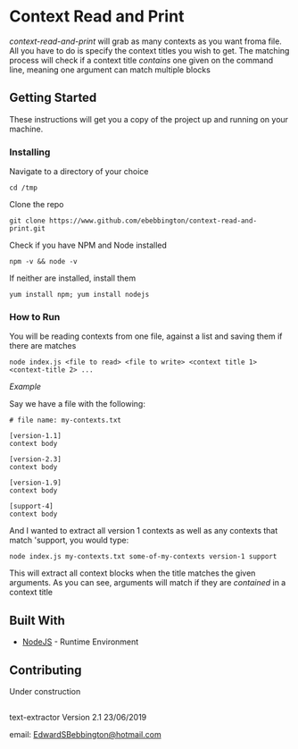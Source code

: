 # Context Read and Print
*context-read-and-print* will grab as many contexts as you want froma file. All you have to do is specify the context titles you wish to get. The matching process will check if a context title *contains* one given on the command line, meaning one argument can match multiple blocks

## Getting Started
These instructions will get you a copy of the project up and running on your machine.

### Installing
Navigate to a directory of your choice

	cd /tmp

Clone the repo
	
	git clone https://www.github.com/ebebbington/context-read-and-print.git

Check if you have NPM and Node installed
	
	npm -v && node -v
	
If neither are installed, install them

	yum install npm; yum install nodejs

### How to Run

You will be reading contexts from one file, against a list and saving them if there are matches

	node index.js <file to read> <file to write> <context title 1> <context-title 2> ...
	
*Example*

Say we have a file with the following:

	# file name: my-contexts.txt

	[version-1.1]
	context body
	
	[version-2.3]
	context body
	
	[version-1.9]
	context body

	[support-4]
	context body
	
And I wanted to extract all version 1 contexts as well as any contexts that match 'support, you would type:

	node index.js my-contexts.txt some-of-my-contexts version-1 support
	
This will extract all context blocks when the title matches the given arguments. As you can see, arguments will match if they are *contained* in a context title

## Built With
* [NodeJS](https://www.nodejs.org) - Runtime Environment

## Contributing
Under construction

##
text-extractor Version 2.1 23/06/2019

email: EdwardSBebbington@hotmail.com
